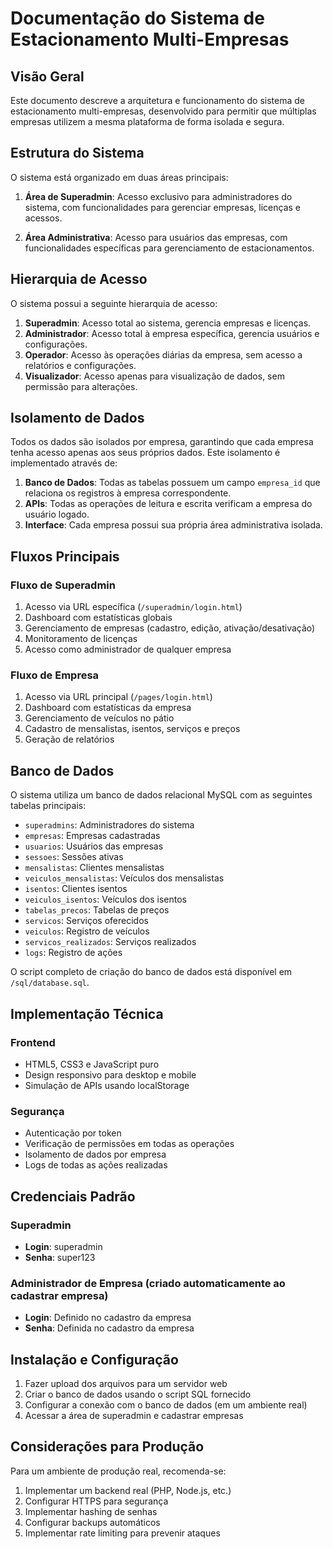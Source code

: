 # Documentação do Sistema de Estacionamento Multi-Empresas

## Visão Geral

Este documento descreve a arquitetura e funcionamento do sistema de estacionamento multi-empresas, desenvolvido para permitir que múltiplas empresas utilizem a mesma plataforma de forma isolada e segura.

## Estrutura do Sistema

O sistema está organizado em duas áreas principais:

1. **Área de Superadmin**: Acesso exclusivo para administradores do sistema, com funcionalidades para gerenciar empresas, licenças e acessos.

2. **Área Administrativa**: Acesso para usuários das empresas, com funcionalidades específicas para gerenciamento de estacionamentos.

## Hierarquia de Acesso

O sistema possui a seguinte hierarquia de acesso:

1. **Superadmin**: Acesso total ao sistema, gerencia empresas e licenças.
2. **Administrador**: Acesso total à empresa específica, gerencia usuários e configurações.
3. **Operador**: Acesso às operações diárias da empresa, sem acesso a relatórios e configurações.
4. **Visualizador**: Acesso apenas para visualização de dados, sem permissão para alterações.

## Isolamento de Dados

Todos os dados são isolados por empresa, garantindo que cada empresa tenha acesso apenas aos seus próprios dados. Este isolamento é implementado através de:

1. **Banco de Dados**: Todas as tabelas possuem um campo `empresa_id` que relaciona os registros à empresa correspondente.
2. **APIs**: Todas as operações de leitura e escrita verificam a empresa do usuário logado.
3. **Interface**: Cada empresa possui sua própria área administrativa isolada.

## Fluxos Principais

### Fluxo de Superadmin

1. Acesso via URL específica (`/superadmin/login.html`)
2. Dashboard com estatísticas globais
3. Gerenciamento de empresas (cadastro, edição, ativação/desativação)
4. Monitoramento de licenças
5. Acesso como administrador de qualquer empresa

### Fluxo de Empresa

1. Acesso via URL principal (`/pages/login.html`)
2. Dashboard com estatísticas da empresa
3. Gerenciamento de veículos no pátio
4. Cadastro de mensalistas, isentos, serviços e preços
5. Geração de relatórios

## Banco de Dados

O sistema utiliza um banco de dados relacional MySQL com as seguintes tabelas principais:

- `superadmins`: Administradores do sistema
- `empresas`: Empresas cadastradas
- `usuarios`: Usuários das empresas
- `sessoes`: Sessões ativas
- `mensalistas`: Clientes mensalistas
- `veiculos_mensalistas`: Veículos dos mensalistas
- `isentos`: Clientes isentos
- `veiculos_isentos`: Veículos dos isentos
- `tabelas_precos`: Tabelas de preços
- `servicos`: Serviços oferecidos
- `veiculos`: Registro de veículos
- `servicos_realizados`: Serviços realizados
- `logs`: Registro de ações

O script completo de criação do banco de dados está disponível em `/sql/database.sql`.

## Implementação Técnica

### Frontend

- HTML5, CSS3 e JavaScript puro
- Design responsivo para desktop e mobile
- Simulação de APIs usando localStorage

### Segurança

- Autenticação por token
- Verificação de permissões em todas as operações
- Isolamento de dados por empresa
- Logs de todas as ações realizadas

## Credenciais Padrão

### Superadmin
- **Login**: superadmin
- **Senha**: super123

### Administrador de Empresa (criado automaticamente ao cadastrar empresa)
- **Login**: Definido no cadastro da empresa
- **Senha**: Definida no cadastro da empresa

## Instalação e Configuração

1. Fazer upload dos arquivos para um servidor web
2. Criar o banco de dados usando o script SQL fornecido
3. Configurar a conexão com o banco de dados (em um ambiente real)
4. Acessar a área de superadmin e cadastrar empresas

## Considerações para Produção

Para um ambiente de produção real, recomenda-se:

1. Implementar um backend real (PHP, Node.js, etc.)
2. Configurar HTTPS para segurança
3. Implementar hashing de senhas
4. Configurar backups automáticos
5. Implementar rate limiting para prevenir ataques
